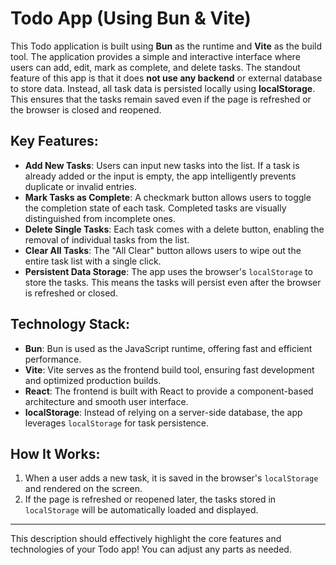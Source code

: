 

# Todo App (Using Bun & Vite)

This Todo application is built using **Bun** as the runtime and **Vite** as the build tool. The application provides a simple and interactive interface where users can add, edit, mark as complete, and delete tasks. The standout feature of this app is that it does **not use any backend** or external database to store data. Instead, all task data is persisted locally using **localStorage**. This ensures that the tasks remain saved even if the page is refreshed or the browser is closed and reopened.

## Key Features:
- **Add New Tasks**: Users can input new tasks into the list. If a task is already added or the input is empty, the app intelligently prevents duplicate or invalid entries.
- **Mark Tasks as Complete**: A checkmark button allows users to toggle the completion state of each task. Completed tasks are visually distinguished from incomplete ones.
- **Delete Single Tasks**: Each task comes with a delete button, enabling the removal of individual tasks from the list.
- **Clear All Tasks**: The "All Clear" button allows users to wipe out the entire task list with a single click.
- **Persistent Data Storage**: The app uses the browser's `localStorage` to store the tasks. This means the tasks will persist even after the browser is refreshed or closed.

## Technology Stack:
- **Bun**: Bun is used as the JavaScript runtime, offering fast and efficient performance.
- **Vite**: Vite serves as the frontend build tool, ensuring fast development and optimized production builds.
- **React**: The frontend is built with React to provide a component-based architecture and smooth user interface.
- **localStorage**: Instead of relying on a server-side database, the app leverages `localStorage` for task persistence.

## How It Works:
1. When a user adds a new task, it is saved in the browser's `localStorage` and rendered on the screen.
2. If the page is refreshed or reopened later, the tasks stored in `localStorage` will be automatically loaded and displayed.

---


This description should effectively highlight the core features and technologies of your Todo app! You can adjust any parts as needed.
